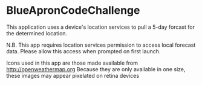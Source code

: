 # BlueApronCodeChallenge

This application uses a device's location services to pull a 5-day forcast for the determined location.

N.B.
This app requires location services permission to access local forecast data. Please allow this access when prompted on first launch.

Icons used in this app are those made available from http://openweathermap.org Because they are only available in one size, these images may appear pixelated on retina devices

